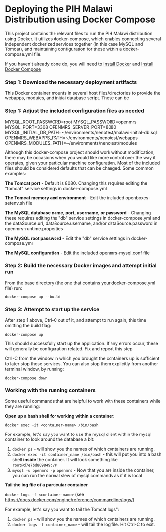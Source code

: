 # Deploying the PIH Malawi Distribution using Docker Compose

This project contains the relevant files to run the PIH Malawi distribution using Docker.  It utilizes docker-compose, which enables connecting several independent
dockerized services together (in this case MySQL and Tomcat), and maintaining configuration for these within a docker-compose.yml file.

If you haven't already done do, you will need to [Install Docker](https://docs.docker.com/) and [Install Docker Compose](https://docs.docker.com/compose/)

### Step 1:  Download the necessary deployment artifacts

This Docker container mounts in several host files/directories to provide the webapps, modules, and initial database script.
These can be 


### Step 1:  Adjust the included configuration files as needed

MYSQL_ROOT_PASSWORD=root
MYSQL_PASSWORD=openmrs
MYSQL_PORT=3308
OPENMRS_SERVER_PORT=8080
MYSQL_INITIAL_DB_PATH=~/environments/nenotest/malawi-initial-db.sql
OPENMRS_WEBAPPS_PATH=~/environments/nenotest/webapps
OPENMRS_MODULES_PATH=~/environments/nenotest/modules

Although this docker-compose project should work without modification, there may be occasions when you would like more control over the
way it operates, given your particular machine configuration.  Most of the included files should be considered defaults that can be changed.  Some common examples:

**The Tomcat port** - Default is 8080.  Changing this requires editing the "tomcat" service settings in docker-compose.yml 

**The Tomcat memory and environment** - Edit the included openboxes-setenv.sh file

**The MySQL database name, port, username, or password** - Changing these requires editing the "db" service settings in docker-compose.yml 
and the dataSource.url, dataSource.username, and/or dataSource.password in openmrs-runtime.properties

**The MySQL root password** - Edit the "db" service settings in docker-compose.yml 

**The MySQL configuration** - Edit the included openmrs-mysql.conf file

### Step 2:  Build the necessary Docker images and attempt initial run

From the base directory (the one that contains your docker-compose.yml file) run:

`docker-compose up --build`

### Step 3:  Attempt to start up the service

After step 1 above, Ctrl-C out of it, and attempt to run again, this time omitting the build flag:

`docker-compose up`

This should successfully start up the application.  If any errors occur, these will generally be configuration related.  Fix and repeat this step

Ctrl-C from the window in which you brought the containers up is sufficient to later stop those services.  You can also stop them explicitly from another
terminal window, by running:

`docker-compose down`

### Working with the running containers

Some useful commands that are helpful to work with these containers while they are running:

**Open up a bash shell for working within a container**: 

`docker exec -it <container-name> /bin/bash`

For example, let's say you want to use the mysql client within the mysql container to look around the database a bit:

1. `docker ps` - will show you the names of which containers are running.
2. `docker exec -it container_name /bin/bash` - this will put you into a bash shell __inside__ the container.  It will look something like `root@d7e7bd809849:/#`
3. `mysql -u openmrs -p openmrs` - Now that you are inside the container, you can run the normal slew of mysql commands as if it is local

**Tail the log file of a particular container**

`docker logs -f <container-name>` (see https://docs.docker.com/engine/reference/commandline/logs/)

For example, let's say you want to tail the Tomcat logs":

1. `docker ps` - will show you the names of which containers are running.
2. `docker logs -f container_name` - will tail the log file.  Hit Ctrl-C to exit.
